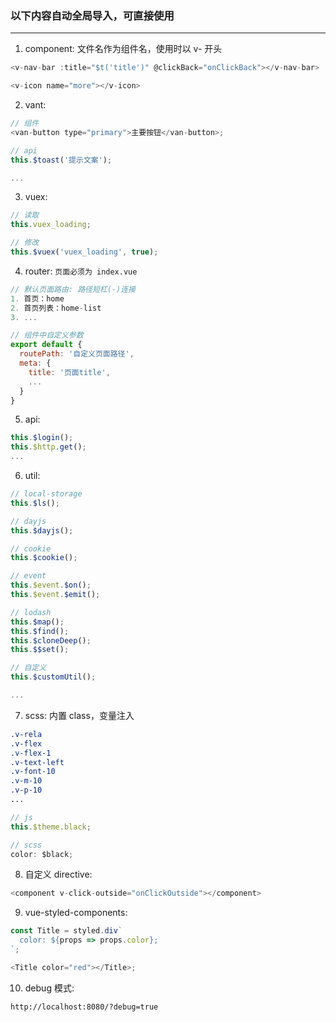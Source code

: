 ### 以下内容自动全局导入，可直接使用

<hr/>

1. component: 文件名作为组件名，使用时以 v- 开头

```js
<v-nav-bar :title="$t('title')" @clickBack="onClickBack"></v-nav-bar>

<v-icon name="more"></v-icon>
```

2. vant:

```js
// 组件
<van-button type="primary">主要按钮</van-button>;

// api
this.$toast('提示文案');

...
```

3. vuex:

```js
// 读取
this.vuex_loading;

// 修改
this.$vuex('vuex_loading', true);
```

4. router: `页面必须为 index.vue`

```js
// 默认页面路由: 路径短杠(-)连接
1. 首页：home
2. 首页列表：home-list
3. ...

// 组件中自定义参数
export default {
  routePath: '自定义页面路径',
  meta: {
    title: '页面title',
    ...
  }
}
```

5. api:

```js
this.$login();
this.$http.get();
...
```

6. util:

```js
// local-storage
this.$ls();

// dayjs
this.$dayjs();

// cookie
this.$cookie();

// event
this.$event.$on();
this.$event.$emit();

// lodash
this.$map();
this.$find();
this.$cloneDeep();
this.$$set();

// 自定义
this.$customUtil();

...
```

7. scss: 内置 class，变量注入

```css
.v-rela
.v-flex
.v-flex-1
.v-text-left
.v-font-10
.v-m-10
.v-p-10
...
```

```js
// js
this.$theme.black;

// scss
color: $black;
```

8. 自定义 directive:

```js
<component v-click-outside="onClickOutside"></component>
```

9. vue-styled-components:

```js
const Title = styled.div`
  color: ${props => props.color};
`;

<Title color="red"></Title>;
```

10. debug 模式:

```
http://localhost:8080/?debug=true
```
